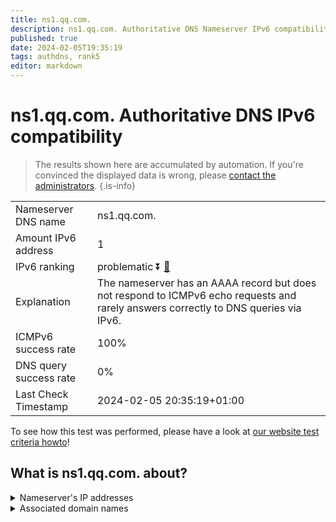 ```yaml
---
title: ns1.qq.com.
description: ns1.qq.com. Authoritative DNS Nameserver IPv6 compatibility
published: true
date: 2024-02-05T19:35:19
tags: authdns, rank5
editor: markdown
---
```


# ns1.qq.com. Authoritative DNS IPv6 compatibility

> The results shown here are accumulated by automation. If you're convinced the displayed data is wrong, please [contact the administrators](/howto/chat). 
{.is-info}




|   |   |
| - | - |
| Nameserver DNS name | ns1.qq.com.
| Amount IPv6 address | 1
| IPv6 ranking | problematic :arrow_double_down: [🔗](/howto/ranking) |
| Explanation | The nameserver has an AAAA record but does not respond to ICMPv6 echo requests and rarely answers correctly to DNS queries via IPv6. |
| ICMPv6 success rate | 100%|
| DNS query success rate | 0% |
| Last Check Timestamp | 2024-02-05 20:35:19+01:00 |

To see how this test was performed, please have a look at [our website test criteria howto](/howto/testcriteria/authdns)!


## What is ns1.qq.com. about?




<details>
<summary>Nameserver's IP addresses</summary>

2402:4e00:8030::111

</details>



<details>
<summary>Associated domain names</summary>

www.tencent.com

</details>
